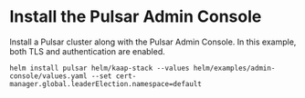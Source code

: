 # Install the Pulsar Admin Console

Install a Pulsar cluster along with the Pulsar Admin Console. In this example, both TLS and authentication are enabled.
```
helm install pulsar helm/kaap-stack --values helm/examples/admin-console/values.yaml --set cert-manager.global.leaderElection.namespace=default
```
